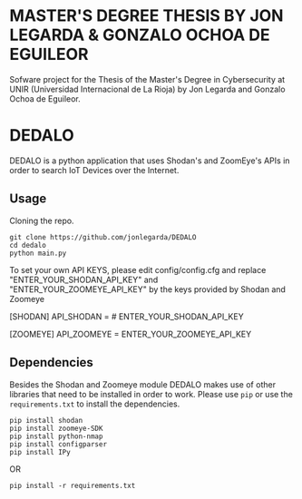 # MASTER'S DEGREE THESIS BY JON LEGARDA & GONZALO OCHOA DE EGUILEOR
Sofware project for the Thesis of the Master's Degree in Cybersecurity at UNIR (Universidad Internacional de La Rioja) by Jon Legarda and Gonzalo Ochoa de Eguileor.

# DEDALO

DEDALO is a python application that uses Shodan's and ZoomEye's APIs in order to search IoT Devices over the Internet.

## Usage

Cloning the repo.
```
git clone https://github.com/jonlegarda/DEDALO
cd dedalo
python main.py
```
To set your own API KEYS, please edit config/config.cfg and replace "ENTER_YOUR_SHODAN_API_KEY" and "ENTER_YOUR_ZOOMEYE_API_KEY" by the keys provided by Shodan and Zoomeye

[SHODAN]
API_SHODAN = # ENTER_YOUR_SHODAN_API_KEY


[ZOOMEYE]
API_ZOOMEYE = ENTER_YOUR_ZOOMEYE_API_KEY

## Dependencies

Besides the Shodan and Zoomeye module DEDALO makes use of other libraries that need to be installed in order to work. Please use `pip` or use the `requirements.txt` to install the dependencies.

```
pip install shodan
pip install zoomeye-SDK
pip install python-nmap
pip install configparser
pip install IPy
```

OR


`pip install -r requirements.txt`
